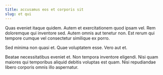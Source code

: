 ```yaml
---
title: accusamus eos et corporis sit
slug: et qui
---
```


Quas eveniet itaque quidem. Autem et exercitationem quod ipsam vel. Rem doloremque qui inventore sed. Autem omnis aut tenetur non. Est rerum qui tempore cumque vel consectetur similique ex porro.

Sed minima non quasi et. Quae voluptatem esse. Vero aut et.

Beatae necessitatibus eveniet et. Non tempora inventore eligendi. Nisi quam maiores qui temporibus aliquid debitis voluptas est quam. Nisi repudiandae libero corporis omnis illo aspernatur.
